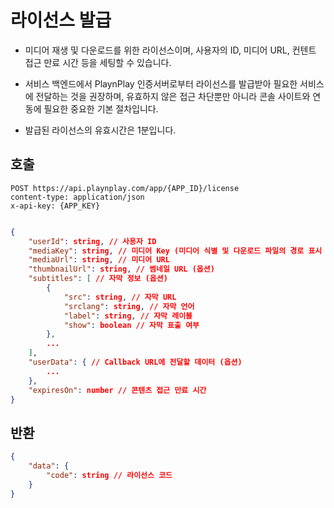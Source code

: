 # 라이선스 발급

* 미디어 재생 및 다운로드를 위한 라이선스이며, 사용자의 ID, 미디어 URL, 컨텐트 접근 만료 시간 등을 세팅할 수 있습니다.

* 서비스 백엔드에서 PlaynPlay 인증서버로부터 라이선스를 발급받아 필요한 서비스에 전달하는 것을 권장하며, 유효하지 않은 접근 차단뿐만 아니라 콘솔 사이트와 연동에 필요한 중요한 기본 절차입니다.

* 발급된 라이선스의 유효시간은 1분입니다.


## 호출

```properties
POST https://api.playnplay.com/app/{APP_ID}/license
content-type: application/json
x-api-key: {APP_KEY}
```

```json

{
    "userId": string, // 사용자 ID
    "mediaKey": string, // 미디어 Key (미디어 식별 및 다운로드 파일의 경로 표시 값으로 사용)
    "mediaUrl": string, // 미디어 URL
    "thumbnailUrl": string, // 썸네일 URL (옵션)
    "subtitles": [ // 자막 정보 (옵션)
        {
            "src": string, // 자막 URL
            "srclang": string, // 자막 언어
            "label": string, // 자막 레이블
            "show": boolean // 자막 표출 여부
        },
        ...
    ],
    "userData": { // Callback URL에 전달할 데이터 (옵션)
        ...
    },
    "expiresOn": number // 콘텐츠 접근 만료 시간
}
```

## 반환

```json
{
    "data": {
        "code": string // 라이선스 코드
    }
}
```